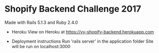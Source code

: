 # Shopify Backend Challenge 2017

Made with Rails 5.1.3 and Ruby 2.4.0

* Heroku
View on Heroku at https://vy-shopify-backend.herokuapp.com

* Deployment instructions
Run 'rails server' in the application folder
Site will be run on localhost:3000

